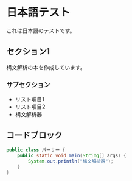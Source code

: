 # 日本語テスト

これは日本語のテストです。

## セクション1

構文解析の本を作成しています。

### サブセクション

- リスト項目1
- リスト項目2
- 構文解析器

## コードブロック

```java
public class パーサー {
    public static void main(String[] args) {
        System.out.println("構文解析器");
    }
}
```
